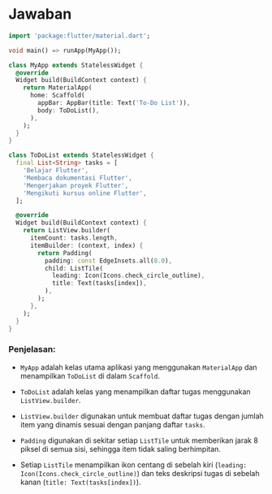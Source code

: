 # Jawaban
```dart
import 'package:flutter/material.dart';

void main() => runApp(MyApp());

class MyApp extends StatelessWidget {
  @override
  Widget build(BuildContext context) {
    return MaterialApp(
      home: Scaffold(
        appBar: AppBar(title: Text('To-Do List')),
        body: ToDoList(),
      ),
    );
  }
}

class ToDoList extends StatelessWidget {
  final List<String> tasks = [
    'Belajar Flutter',
    'Membaca dokumentasi Flutter',
    'Mengerjakan proyek Flutter',
    'Mengikuti kursus online Flutter',
  ];

  @override
  Widget build(BuildContext context) {
    return ListView.builder(
      itemCount: tasks.length,
      itemBuilder: (context, index) {
        return Padding(
          padding: const EdgeInsets.all(8.0),
          child: ListTile(
            leading: Icon(Icons.check_circle_outline),
            title: Text(tasks[index]),
          ),
        );
      },
    );
  }
}
```
### Penjelasan:

- `MyApp` adalah kelas utama aplikasi yang menggunakan `MaterialApp` dan menampilkan `ToDoList` di dalam `Scaffold`.

- `ToDoList` adalah kelas yang menampilkan daftar tugas menggunakan `ListView.builder`.

- `ListView.builder` digunakan untuk membuat daftar tugas dengan jumlah item yang dinamis sesuai dengan panjang daftar `tasks`.

- `Padding` digunakan di sekitar setiap `ListTile` untuk memberikan jarak 8 piksel di semua sisi, sehingga item tidak saling berhimpitan.

- Setiap `ListTile` menampilkan ikon centang di sebelah kiri (`leading: Icon(Icons.check_circle_outline)`) dan teks deskripsi tugas di sebelah kanan (`title: Text(tasks[index])`).